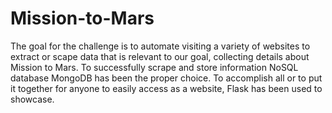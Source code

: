 # Mission-to-Mars
The goal for the challenge is to automate visiting a variety of websites to extract or scape data that is relevant to our goal, collecting details about Mission to Mars. 
To successfully scrape and store information NoSQL database MongoDB has been the proper choice. To accomplish all or to put it together for anyone to easily access as a website, Flask has been used to showcase.

